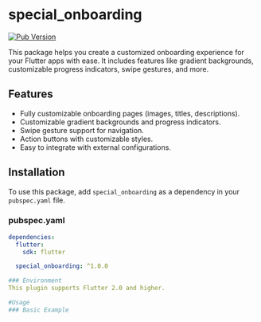 # special_onboarding

[![Pub Version](https://img.shields.io/pub/v/special_onboarding.svg)](https://pub.dev/packages/special_onboarding)

This package helps you create a customized onboarding experience for your Flutter apps with ease. It includes features like gradient backgrounds, customizable progress indicators, swipe gestures, and more.

## Features
- Fully customizable onboarding pages (images, titles, descriptions).
- Customizable gradient backgrounds and progress indicators.
- Swipe gesture support for navigation.
- Action buttons with customizable styles.
- Easy to integrate with external configurations.

## Installation

To use this package, add `special_onboarding` as a dependency in your `pubspec.yaml` file.

### pubspec.yaml

```yaml
dependencies:
  flutter:
    sdk: flutter

  special_onboarding: ^1.0.0

### Environment
This plugin supports Flutter 2.0 and higher.

#Usage
### Basic Example
